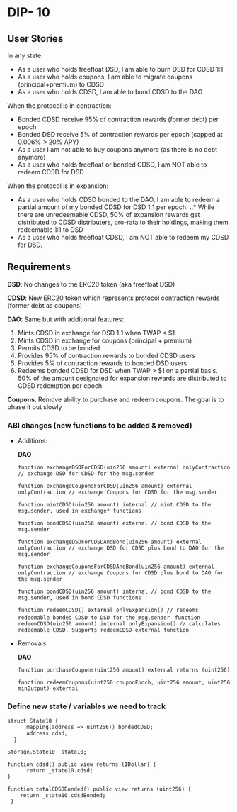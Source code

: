 # DIP- 10

## User Stories

In any state:

- As a user who holds freefloat DSD, I am able to burn DSD for CDSD 1:1
- As a user who holds coupons, I am able to migrate coupons (principal+premium) to CDSD
- As a user who holds CDSD, I am able to bond CDSD to the DAO

When the protocol is in contraction:

- Bonded CDSD receive 95% of contraction rewards (former debt) per epoch
- Bonded DSD receive 5% of contraction rewards per epoch (capped at 0.006% > 20% APY)
- As a user I am not able to buy coupons anymore (as there is no debt anymore)
- As a user who holds freefloat or bonded CDSD, I am NOT able to redeem CDSD for DSD

When the protocol is in expansion:

- As a user who holds CDSD bonded to the DAO, I am able to redeem a partial amount of my bonded CDSD for DSD 1:1 per epoch.
  ..\* While there are unredeemable CDSD, 50% of expansion rewards get distributed to CDSD distributers, pro-rata to their holdings, making them redeemable 1:1 to DSD
- As a user who holds freefloat CDSD, I am NOT able to redeem my CDSD for DSD.

## Requirements

**DSD**: No changes to the ERC20 token (aka freefloat DSD)

**CDSD**: New ERC20 token which represents protocol contraction rewards (former debt as coupons)

**DAO**: Same but with additional features:

1. Mints CDSD in exchange for DSD 1:1 when TWAP < $1
1. Mints CDSD in exchange for coupons (principal + premium)
1. Permits CDSD to be bonded
1. Provides 95% of contraction rewards to bonded CDSD users
1. Provides 5% of contraction rewards to bonded DSD users
1. Redeems bonded CDSD for DSD when TWAP > $1 on a partial basis. 50% of the amount designated for expansion rewards are distributed to CDSD redemption per epoch

**Coupons**: Remove ability to purchase and redeem coupons. The goal is to phase it out slowly

### ABI changes (new functions to be added & removed)

- Additions:

  **DAO**

  `function exchangeDSDForCDSD(uin256 amount) external onlyContraction // exchange DSD for CDSD for the msg.sender`

  `function exchangeCouponsForCDSD(uin256 amount) external onlyContraction // exchange Coupons for CDSD for the msg.sender`

  `function mintCDSD(uin256 amount) internal // mint CDSD to the msg.sender, used in exchange* functions`

  `function bondCDSD(uin256 amount) external // bond CDSD to the msg.sender`

  `function exchangeDSDForCDSDAndBond(uin256 amount) external onlyContraction // exchange DSD for CDSD plus bond to DAO for the msg.sender`

  `function exchangeCouponsForCDSDAndBond(uin256 amount) external onlyContraction // exchange Coupons for CDSD plus bond to DAO for the msg.sender`

  `function bondCDSD(uin256 amount) internal // bond CDSD to the msg.sender, used in bond CDSD functions`

  `function redeemCDSD() external onlyExpansion() // redeems redeemable bonded CDSD to DSD for the msg.sender `
  `function redeemCDSD(uin256 amount) internal onlyExpansion() // calculates redeemable CDSD. Supports redeemCDSD external function`

- Removals

  **DAO**

  `function purchaseCoupons(uint256 amount) external returns (uint256)`

  `function redeemCoupons(uint256 couponEpoch, uint256 amount, uint256 minOutput) external`

### Define new state / variables we need to track

```
struct State10 {
      mapping(address => uint256)) bondedCDSD;
      address cdsd;
  }
```

`Storage.State10 _state10;`

```
function cdsd() public view returns (IDollar) {
      return _state10.cdsd;
}
```

```
function totalCDSDBonded() public view returns (uint256) {
    return _state10.cdsdBonded;
 }
```
